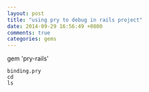 ```yaml
---
layout: post
title: "using pry to debug in rails project"
date: 2014-09-29 16:56:49 +0800
comments: true
categories: gems
---
```


gem 'pry-rails'

```
binding.pry
cd 
ls
```
